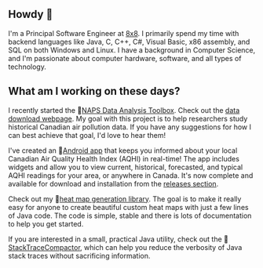 ## Howdy 👋

I'm a Principal Software Engineer at [8x8](https://github.com/8x8). I primarily spend my time with backend languages like Java, C, C++, C#, Visual Basic, x86 assembly, and SQL on both Windows and Linux. I have a background in Computer Science, and I'm passionate about computer hardware, software, and all types of technology.

## What am I working on these days?

I recently started the :maple_leaf:[NAPS Data Analysis Toolbox](https://github.com/dbeaudoinfortin/NAPSDataAnalysis). Check out the [data download webpage](https://dbeaudoinfortin.github.io/NAPSDataAnalysis/). My goal with this project is to help researchers study historical Canadian air pollution data. If you have any suggestions for how I can best achieve that goal, I'd love to hear them!

I've created an :iphone:[Android app](https://github.com/dbeaudoinfortin/AQHICanadaApp) that keeps you informed about your local Canadian Air Quality Health Index (AQHI) in real-time! The app includes widgets and allow you to view current, historical, forecasted, and typical AQHI readings for your area, or anywhere in Canada. It's now complete and available for download and installation from the [releases section](https://github.com/dbeaudoinfortin/AQHICanadaApp/releases).

Check out my 🎨[heat map generation library](https://github.com/dbeaudoinfortin/HeatMaps). The goal is to make it really easy for anyone to create beautiful custom heat maps with just a few lines of Java code. The code is simple, stable and there is lots of documentation to help you get started.

If you are interested in a small, practical Java utility, check out the :page_facing_up:[StackTraceCompactor](https://github.com/dbeaudoinfortin/StackTraceCompactor), which can help you reduce the verbosity of Java stack traces without sacrificing information.
